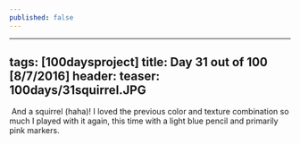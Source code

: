 ```yaml
---
published: false
---
```

---
tags: [100daysproject]
title: Day 31 out of 100 [8/7/2016]
header:
  teaser: 100days/31squirrel.JPG
---

<img src="{{ site.url }}{{ site.baseurl }}/images/100days/31squirrel.JPG" alt="">
And a squirrel (haha)!  I loved the previous color and texture combination so much I played with it again, this time with a light blue pencil and primarily pink markers.